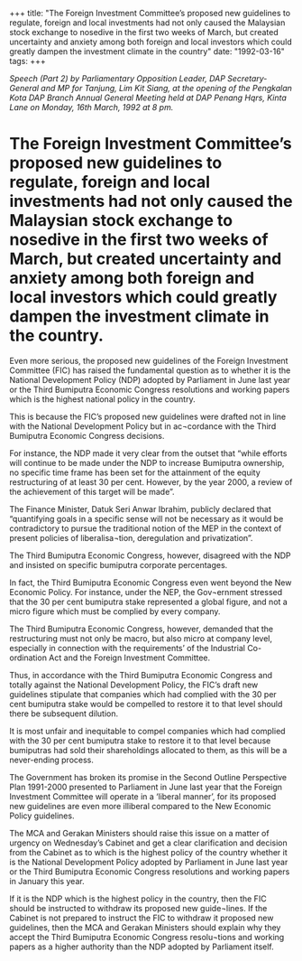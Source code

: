 +++ 
title: "The Foreign Investment Committee’s proposed new guidelines to regulate, foreign and local investments had not only caused the Malaysian stock exchange to nosedive in the first two weeks of March, but created uncertainty and anxiety among both foreign and local investors which could greatly dampen the investment climate in the country"
date: "1992-03-16"
tags:
+++

_Speech (Part 2) by Parliamentary Opposition Leader, DAP Secretary-General and MP for Tanjung, Lim Kit Siang, at the opening of the Pengkalan Kota DAP Branch Annual General Meeting held at DAP Penang Hqrs, Kinta Lane on Monday, 16th March, 1992 at 8 pm._

# The Foreign Investment Committee’s proposed new guidelines to regulate, foreign and local investments had not only caused the Malaysian stock exchange to nosedive in the first two weeks of March, but created uncertainty and anxiety among both foreign and local investors which could greatly dampen the investment climate in the country.

Even more serious, the proposed new guidelines of the Foreign Investment Committee (FIC) has raised the fundamental question as to whether it is the National Development Policy (NDP) adopted by Parliament in June last year or the Third Bumiputra Economic Congress resolutions and working papers which is the highest national policy in the country.</u>

This is because the FIC’s proposed new guidelines were drafted not in line with the National Development Policy but in ac¬cordance with the Third Bumiputra Economic Congress decisions.

For instance, the NDP made it very clear from the outset that “while efforts will continue to be made under the NDP to increase Bumiputra ownership, no specific time frame has been set for the attainment 
of the equity restructuring of at least 30 per cent. However, by the year 2000, a review of the achievement of this target will be made”.

The Finance Minister, Datuk Seri Anwar Ibrahim, publicly declared that “quantifying goals in a specific sense will not be necessary as it would be contradictory to pursue the traditional notion of the MEP in the context of present policies of liberalisa¬tion, deregulation and privatization”.

The Third Bumiputra Economic Congress, however, disagreed with the NDP and insisted on specific bumiputra corporate percentages.

In fact, the Third Bumiputra Economic Congress even went beyond the New Economic Policy. 
For instance, under the NEP, the Gov¬ernment stressed that the 30 per cent bumiputra stake represented 
a global figure, and not a micro figure which must be complied by every company.

The Third Bumiputra Economic Congress, however, demanded that the restructuring must not only be macro, but also micro at company level, especially in connection with the requirements’ of the Industrial Co-ordination Act and the Foreign Investment Committee.

Thus, in accordance with the Third Bumiputra Economic Congress and totally against the National Development Policy, the FIC’s draft new guidelines stipulate that companies which had complied with the 30 per cent bumiputra stake would be compelled to restore it to that level should there be subsequent dilution.

It is most unfair and inequitable to compel companies which had complied with the 30 per cent bumiputra stake to restore it to that level because bumiputras had sold their shareholdings allocated to them, as this will be a never-ending process.

The Government has broken its promise in the Second Outline Perspective Plan 1991-2000 presented 
to Parliament in June last year that the Foreign Investment Committee will operate in a ‘liberal manner’, for its proposed new guidelines are even more illiberal compared to the New Economic Policy guidelines.

The MCA and Gerakan Ministers should raise this issue on a matter of urgency on Wednesday’s Cabinet and get a clear clarification and decision from the Cabinet as to which is the highest policy of the country whether it is the National Development Policy adopted by Parliament in June last year or the Third Bumiputra Economic Congress resolutions and working papers in January this year.

If it is the NDP which is the highest policy in the country, then the FIC should be instructed to withdraw its proposed new guide¬lines. If the Cabinet is not prepared to instruct the FIC to withdraw it proposed new guidelines, then the MCA and Gerakan Ministers should explain why they accept the Third Bumiputra Economic Congress resolu¬tions and working papers as a higher authority than the NDP adopted by Parliament itself.
 
